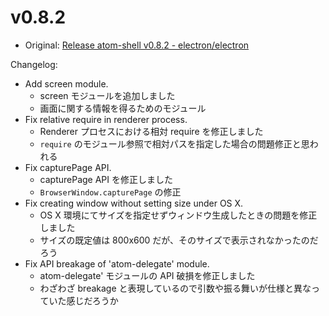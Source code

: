 # v0.8.2

* Original: [Release atom-shell v0.8.2 - electron/electron](https://github.com/electron/electron/releases/tag/v0.8.2)

Changelog:

* Add screen module.
  * screen モジュールを追加しました
  * 画面に関する情報を得るためのモジュール
* Fix relative require in renderer process.
  * Renderer プロセスにおける相対 require を修正しました
  * `require` のモジュール参照で相対パスを指定した場合の問題修正と思われる
* Fix capturePage API.
  * capturePage API を修正しました
  * `BrowserWindow.capturePage` の修正
* Fix creating window without setting size under OS X.
  * OS X 環境にてサイズを指定せずウィンドウ生成したときの問題を修正しました
  * サイズの既定値は 800x600 だが、そのサイズで表示されなかったのだろう
* Fix API breakage of 'atom-delegate' module.
  * atom-delegate' モジュールの API 破損を修正しました
  * わざわざ breakage と表現しているので引数や振る舞いが仕様と異なっていた感じだろうか
